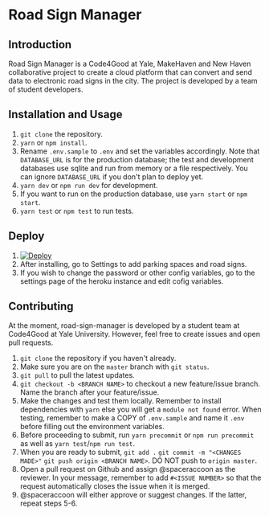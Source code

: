 # Road Sign Manager

## Introduction
Road Sign Manager is a Code4Good at Yale, MakeHaven and New Haven collaborative project to create a cloud platform that can convert and send data to electronic road signs in the city. The project is developed by a team of student developers.

## Installation and Usage
1. `git clone` the repository.
2. `yarn` or `npm install`.
3. Rename `.env.sample` to `.env` and set the variables accordingly. Note that `DATABASE_URL` is for the production database; the test and development databases use sqlite and run from memory or a file respectively. You can ignore `DATABASE_URL` if you don't plan to deploy yet.
4. `yarn dev` or `npm run dev` for development.
5. If you want to run on the production database, use `yarn start` or `npm start`.
6. `yarn test` or `npm test` to run tests.

## Deploy
1. [![Deploy](https://www.herokucdn.com/deploy/button.svg)](https://heroku.com/deploy)
2. After installing, go to Settings to add parking spaces and road signs.
3. If you wish to change the password or other config variables, go to the settings page of the heroku instance and edit cofig variables.

## Contributing
At the moment, road-sign-manager is developed by a student team at Code4Good at Yale University. However, feel free to create issues and open pull requests.

1. `git clone` the repository if you haven't already.
2. Make sure you are on the `master` branch with `git status`.
3. `git pull` to pull the latest updates.
4. `git checkout -b <BRANCH NAME>` to checkout a new feature/issue branch. Name the branch after your feature/issue.
5. Make the changes and test them locally. Remember to install dependencies with `yarn` else you will get a `module not found` error. When testing, remember to make a COPY of `.env.sample` and name it `.env` before filling out the environment variables.
6. Before proceeding to submit, run `yarn precommit` or `npm run precommit` as well as `yarn test`/`npm run test`.
7. When you are ready to submit, `git add .` `git commit -m "<CHANGES MADE>"` `git push origin <BRANCH NAME>`. DO NOT push to `origin master`.
8. Open a pull request on Github and assign @spaceraccoon as the reviewer. In your message, remember to add `#<ISSUE NUMBER>` so that the request automatically closes the issue when it is merged.
9. @spaceraccoon will either approve or suggest changes. If the latter, repeat steps 5-6.

